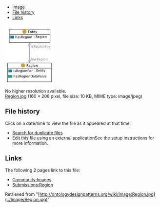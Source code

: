 * [Image](../Image/Region.jpg#file)
* [File history](../Image/Region.jpg#filehistory)
* [Links](../Image/Region.jpg#filelinks)

[![Image:Region.jpg](../images/7/73/Region.jpg)](../images/7/73/Region.jpg)  
No higher resolution available.  
[Region.jpg](../images/7/73/Region.jpg)‎ (160 × 208 pixel, file size: 10 KB, MIME type: image/jpeg)

## File history

Click on a date/time to view the file as it appeared at that time.



  
* [Search for duplicate files](http://ontologydesignpatterns.org/wiki/Special:FileDuplicateSearch/Region.jpg "Special:FileDuplicateSearch/Region.jpg")
* [Edit this file using an external application](http://ontologydesignpatterns.org/wiki/index.php?title=Image:Region.jpg&action=edit&externaledit=true&mode=file "Image:Region.jpg")See the [setup instructions](http://www.mediawiki.org/wiki/Manual:External_editors "http://www.mediawiki.org/wiki/Manual:External_editors") for more information.

## Links



The following 2 pages link to this file:


* [Community:Images](../Community/Images "Community:Images")
* [Submissions:Region](../Submissions/Region "Submissions:Region")


Retrieved from "[http://ontologydesignpatterns.org/wiki/Image:Region.jpg](../Image/Region.jpg)"